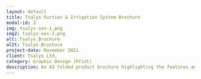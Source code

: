 ```yaml
---
layout: default
title: Tsalys Suction & Irrigation System Brochure
modal-id: 2
img: tsalys-ses-1.png
img2: tsalys-ses-2.png
alt: Tsalys Brochure
al2t: Tsalys Brochure
project-date: November 2021
client: Tsalys Ltd.
category: Graphic Design (Print)
description: An A3 folded product brochure highlighting the features and benefits of a new Suction and Irrigation system for use in surgery. Unfortunately, the pictures supplied were not of the highest quality and quite a lot of work was needed to make the skin underneath the surgical gloves presentable.
---
```

